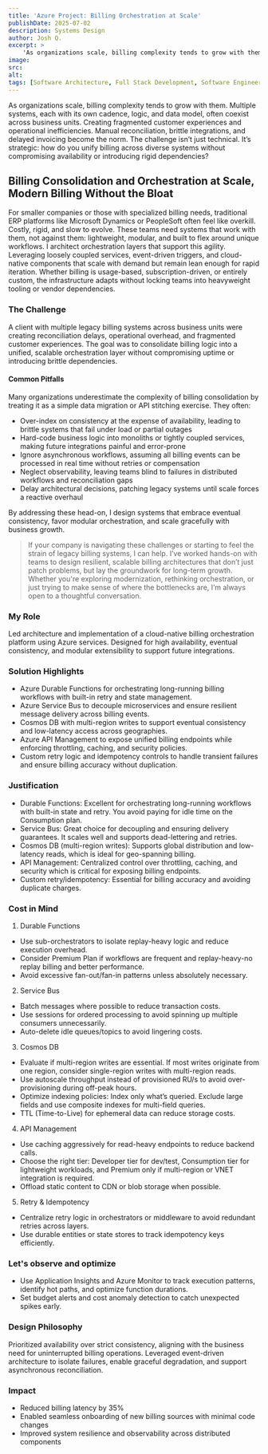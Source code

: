 ```yaml
---
title: 'Azure Project: Billing Orchestration at Scale'
publishDate: 2025-07-02
description: Systems Design
author: Josh Q.
excerpt: >
    'As organizations scale, billing complexity tends to grow with them. Multiple systems, each with its own cadence, logic, and data model, often coexist across business units. Creating fragmented customer experiences and operational inefficiencies. Manual reconciliation, brittle integrations, and delayed invoicing become the norm. The challenge isn’t just technical. It’s strategic: how do you unify billing across diverse systems without compromising availability or introducing rigid dependencies?'
image:
src:
alt:
tags: [Software Architecture, Full Stack Development, Software Engineering] 
---
```


As organizations scale, billing complexity tends to grow with them. Multiple systems, each with its own cadence, logic, and data model, often coexist across business units. Creating fragmented customer experiences and operational inefficiencies. Manual reconciliation, brittle integrations, and delayed invoicing become the norm. The challenge isn’t just technical. It’s strategic: how do you unify billing across diverse systems without compromising availability or introducing rigid dependencies?

## Billing Consolidation and Orchestration at Scale, Modern Billing Without the Bloat
For smaller companies or those with specialized billing needs, traditional ERP platforms like Microsoft Dynamics or PeopleSoft often feel like overkill. Costly, rigid, and slow to evolve. These teams need systems that work with them, not against them: lightweight, modular, and built to flex around unique workflows. I architect orchestration layers that support this agility. Leveraging loosely coupled services, event-driven triggers, and cloud-native components that scale with demand but remain lean enough for rapid iteration. Whether billing is usage-based, subscription-driven, or entirely custom, the infrastructure adapts without locking teams into heavyweight tooling or vendor dependencies.

### The Challenge
A client with multiple legacy billing systems across business units were creating reconciliation delays, operational overhead, and fragmented customer experiences. The goal was to consolidate billing logic into a unified, scalable orchestration layer without compromising uptime or introducing brittle dependencies.

#### Common Pitfalls
Many organizations underestimate the complexity of billing consolidation by treating it as a simple data migration or API stitching exercise. They often:
- Over-index on consistency at the expense of availability, leading to brittle systems that fail under load or partial outages
- Hard-code business logic into monoliths or tightly coupled services, making future integrations painful and error-prone
- Ignore asynchronous workflows, assuming all billing events can be processed in real time without retries or compensation
- Neglect observability, leaving teams blind to failures in distributed workflows and reconciliation gaps
- Delay architectural decisions, patching legacy systems until scale forces a reactive overhaul

By addressing these head-on, I design systems that embrace eventual consistency, favor modular orchestration, and scale gracefully with business growth.

>If your company is navigating these challenges or starting to feel the strain of legacy billing systems, I can help. I’ve worked hands-on with teams to design resilient, scalable billing architectures that don’t just patch problems, but lay the groundwork for long-term growth. Whether you're exploring modernization, rethinking orchestration, or just trying to make sense of where the bottlenecks are, I’m always open to a thoughtful conversation.

### My Role
Led architecture and implementation of a cloud-native billing orchestration platform using Azure services. Designed for high availability, eventual consistency, and modular extensibility to support future integrations.

### Solution Highlights
- Azure Durable Functions for orchestrating long-running billing workflows with built-in retry and state management.
- Azure Service Bus to decouple microservices and ensure resilient message delivery across billing events.
- Cosmos DB with multi-region writes to support eventual consistency and low-latency access across geographies.
- Azure API Management to expose unified billing endpoints while enforcing throttling, caching, and security policies.
- Custom retry logic and idempotency controls to handle transient failures and ensure billing accuracy without duplication.

### Justification
- Durable Functions: Excellent for orchestrating long-running workflows with built-in state and retry. You avoid paying for idle time on the Consumption plan.
- Service Bus: Great choice for decoupling and ensuring delivery guarantees. It scales well and supports dead-lettering and retries.
- Cosmos DB (multi-region writes): Supports global distribution and low-latency reads, which is ideal for geo-spanning billing.
- API Management: Centralized control over throttling, caching, and security which is critical for exposing billing endpoints.
- Custom retry/idempotency: Essential for billing accuracy and avoiding duplicate charges.

### Cost in Mind
1. Durable Functions
- Use sub-orchestrators to isolate replay-heavy logic and reduce execution overhead.
- Consider Premium Plan if workflows are frequent and replay-heavy-no replay billing and better performance.
- Avoid excessive fan-out/fan-in patterns unless absolutely necessary.

2. Service Bus
- Batch messages where possible to reduce transaction costs.
- Use sessions for ordered processing to avoid spinning up multiple consumers unnecessarily.
- Auto-delete idle queues/topics to avoid lingering costs.

3. Cosmos DB
- Evaluate if multi-region writes are essential. If most writes originate from one region, consider single-region writes with multi-region reads.
- Use autoscale throughput instead of provisioned RU/s to avoid over-provisioning during off-peak hours.
- Optimize indexing policies: Index only what’s queried. Exclude large fields and use composite indexes for multi-field queries.
- TTL (Time-to-Live) for ephemeral data can reduce storage costs.

4. API Management
- Use caching aggressively for read-heavy endpoints to reduce backend calls.
- Choose the right tier: Developer tier for dev/test, Consumption tier for lightweight workloads, and Premium only if multi-region or VNET integration is required.
- Offload static content to CDN or blob storage when possible.

5. Retry & Idempotency
- Centralize retry logic in orchestrators or middleware to avoid redundant retries across layers.
- Use durable entities or state stores to track idempotency keys efficiently.

### Let's observe and optimize
- Use Application Insights and Azure Monitor to track execution patterns, identify hot paths, and optimize function durations.
- Set budget alerts and cost anomaly detection to catch unexpected spikes early.

### Design Philosophy
Prioritized availability over strict consistency, aligning with the business need for uninterrupted billing operations. Leveraged event-driven architecture to isolate failures, enable graceful degradation, and support asynchronous reconciliation.

### Impact
- Reduced billing latency by 35%
- Enabled seamless onboarding of new billing sources with minimal code changes
- Improved system resilience and observability across distributed components
